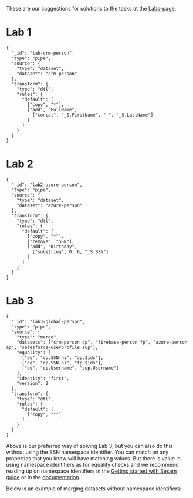 These are our suggestions for solutions to the tasks at the [Labs-page](https://github.com/sesam-community/wiki/wiki/Labs).

# Lab 1
```
{
  "_id": "lab-crm-person",
  "type": "pipe",
  "source": {
    "type": "dataset",
    "dataset": "crm-person"
  },
  "transform": {
    "type": "dtl",
    "rules": {
      "default": [
        ["copy", "*"],
        ["add", "FullName",
          ["concat", "_S.FirstName", " ", "_S.LastName"]
        ]
      ]
    }
  }
}
```

# Lab 2
```
{
  "_id": "lab2-azure-person",
  "type": "pipe",
  "source": {
    "type": "dataset",
    "dataset": "azure-person"
  },
  "transform": {
    "type": "dtl",
    "rules": {
      "default": [
        ["copy", "*"],
        ["remove", "SSN"],
        ["add", "Birthday",
          ["substring", 0, 6, "_S.SSN"]
        ]
      ]
    }
  }
}
```

# Lab 3
```
{
  "_id": "lab3-global-person",
  "type": "pipe",
  "source": {
    "type": "merge",
    "datasets": ["crm-person cp", "firebase-person fp", "azure-person ap", "salesforce-userprofile sup"],
    "equality": [
      ["eq", "cp.SSN-ni", "ap.$ids"],
      ["eq", "cp.SSN-ni", "fp.$ids"],
      ["eq", "cp.Username", "sup.Username"]
    ],
    "identity": "first",
    "version": 2
  },
  "transform": {
    "type": "dtl",
    "rules": {
      "default": [
        ["copy", "*"]
      ]
    }
  }
}
```

Above is our preferred way of solving Lab 3, but you can also do this without using the SSN namespace identifier. You can match on any properties that you know will have matching values. But there is value in using namespace identifiers as for equality checks and we recommend reading up on namespace identifiers in the [Getting started with Sesam guide](https://github.com/sesam-community/wiki/wiki/Getting-started#6312-Namespace-identifiers) or in the [documentation](https://docs.sesam.io/DTLReferenceGuide.html#namespaces).

Below is an example of merging datasets without namespace identifiers:
```
